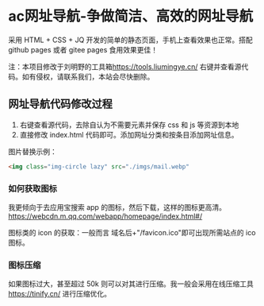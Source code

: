 # ac网址导航-争做简洁、高效的网址导航

采用 HTML + CSS + JQ 开发的简单的静态页面，手机上查看效果也正常。搭配 github pages 或者 gitee pages 食用效果更佳！

注：本项目修改于刘明野的工具箱<https://tools.liumingye.cn/> 右键并查看源代码。如有侵权，请联系我们，本站会尽快删除。

## 网址导航代码修改过程

1. 右键查看源代码，去除自认为不需要元素并保存 css 和 js 等资源到本地
2. 直接修改 index.html 代码即可。添加网址分类和按条目添加网址信息。

图片替换示例：

```html
<img class="img-circle lazy" src="./imgs/mail.webp"
```

### 如何获取图标

我更倾向于去应用宝搜索 app 的图标，然后下载，这样的图标更高清。
<https://webcdn.m.qq.com/webapp/homepage/index.html#/>

图标类的 icon 的获取：一般而言 域名后+"/favicon.ico"即可出现所需站点的 ico 图标。

### 图标压缩

如果图标过大，甚至超过 50k 则可以对其进行压缩。我一般会采用在线压缩工具 <https://tinify.cn/> 进行压缩优化。
